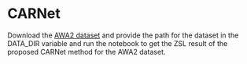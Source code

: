 # CARNet
Download the [AWA2 dataset](http://datasets.d2.mpi-inf.mpg.de/xian/xlsa17.zip) and provide the path for the dataset in the DATA_DIR variable and run the notebook to get the ZSL result of the proposed CARNet method for the AWA2 dataset. 
